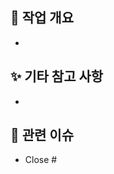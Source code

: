 ## 📍 작업 개요
<!-- 어떤 기능/버그를 작업했는지 간단히 설명해주세요 -->
- 

## ✨ 기타 참고 사항
<!-- 리뷰어가 참고해야 할 사항이나, 보완 예정인 내용이 있다면 작성해주세요 -->
- 

## 🔗 관련 이슈
<!-- 해당 PR이 어떤 이슈와 연결되는지 명시해주세요 -->
- Close #